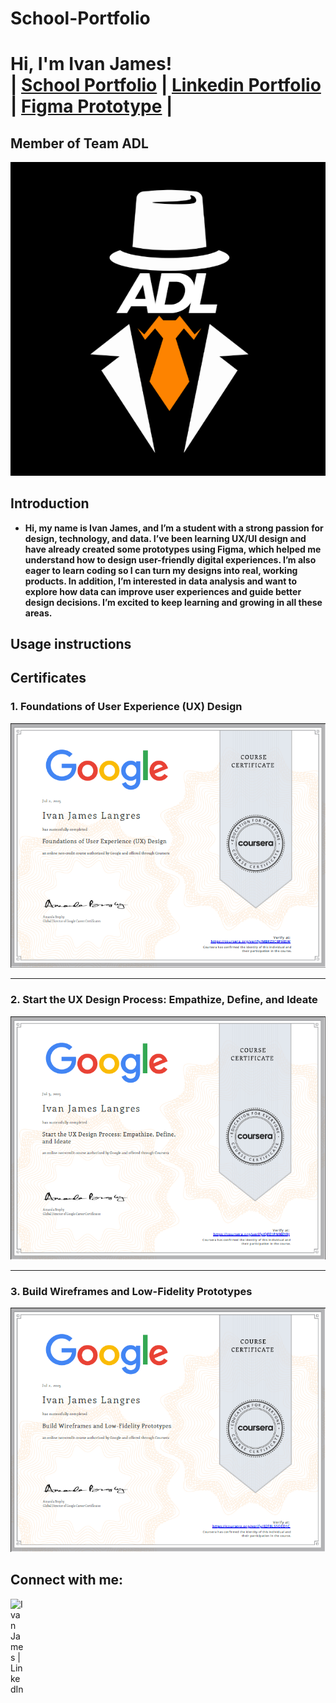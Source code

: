 # School-Portfolio
<h1>Hi, I'm Ivan James! <br/> | <a href="https://github.com/IvanJames25">School Portfolio</a> | <a href="www.linkedin.com/in/ivan-james-langres-aa93bb275">Linkedin Portfolio</a> | <a href="https://www.figma.com/design/pHAOW9XRJTtZFc4CsqkBm0/HCI?node-id=69-946&p=f&m=draw">Figma Prototype</a> | </h1>

<h2>Member of Team ADL</h2>

![Team ADL](TeamADL.png)

<h2>Introduction</h2>

- <b>Hi, my name is Ivan James, and I’m a student with a strong passion for design, technology, and data. I’ve been learning UX/UI design and have already created some prototypes using Figma, which helped me understand how to design user-friendly digital experiences. I’m also eager to learn coding so I can turn my designs into real, working products. In addition, I’m interested in data analysis and want to explore how data can improve user experiences and guide better design decisions. I’m excited to keep learning and growing in all these areas.</b>

<h2>Usage instructions</h2>

<h2>Certificates</h2>

### 1. Foundations of User Experience (UX) Design  
![Google Certificate](Coursera1.png)

---

### 2. Start the UX Design Process: Empathize, Define, and Ideate 
![Google Certificate](Coursera2.png)

---

### 3. Build Wireframes and Low-Fidelity Prototypes 
![Google Certificate](Coursera3.png)

<h2>Connect with me:</h2>

[<img align="left" alt="Ivan James | LinkedIn" width="22px" src="https://cdn.jsdelivr.net/npm/simple-icons@v3/icons/linkedin.svg" />][linkedin]

[linkedin]: www.linkedin.com/in/ivan-james-langres
